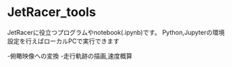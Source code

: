 # JetRacer_tools

JetRacerに役立つプログラムやnotebook(.ipynb)です。
Python,Jupyterの環境設定を行えばローカルPCで実行できます


-俯瞰映像への変換
-走行軌跡の描画,速度概算